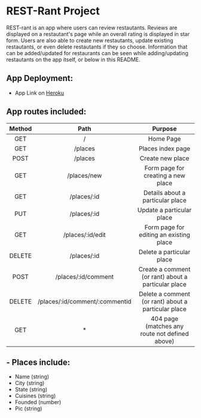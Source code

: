 # REST-Rant Project

REST-rant is an app where users can review restautants. Reviews are displayed on a restautant's page while an overall rating is displayed in star form. Users are also able to create new restautants, update existing restautants, or even delete restautants if they so choose. Information that can be added/updated for restaurants can be seen while adding/updating restautants on the app itself, or below in this README.

## App Deployment:

- App Link on [Heroku](https://chrisc-rest-rant.herokuapp.com)


## App routes included:

| Method | Path | Purpose |
| :---: | :---: | :---: |
| GET | / | Home Page |
| GET | /places | Places index page |
| POST | /places | Create new place |
| GET | /places/new | Form page for creating a new place |
| GET | /places/:id | Details about a particular place |
| PUT | /places/:id | Update a particular place |
| GET | /places/:id/edit | Form page for editing an existing place |
| DELETE | /places/:id | Delete a particular place |
| POST | /places/:id/comment | Create a comment (or rant) about a particular place |
| DELETE | /places/:id/comment/:commentid | Delete a comment (or rant) about a particular place |
| GET | * | 404 page (matches any route not defined above) |


## - Places include:
- Name (string)
- City (string)
- State (string)
- Cuisines (string)
- Founded (number)
- Pic (string)
